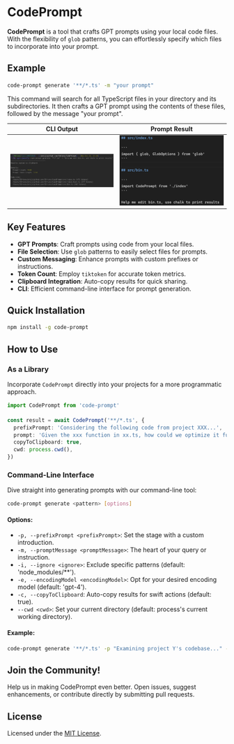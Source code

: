 # CodePrompt

**CodePrompt** is a tool that crafts GPT prompts using your local code files. With the flexibility of `glob` patterns, you can effortlessly specify which files to incorporate into your prompt.


## Example

```bash
code-prompt generate '**/*.ts' -m "your prompt"
```

This command will search for all TypeScript files in your directory and its subdirectories. It then crafts a GPT prompt using the contents of these files, followed by the message "your prompt".


| CLI Output | Prompt Result |
|-------------------------|---------------|
| ![Code Prompt CLI Example](./assets/CodePromptCliExample.png) | ![Prompt Result](./assets/PromptResult.png) |


## Key Features

- **GPT Prompts**: Craft prompts using code from your local files.
- **File Selection**: Use `glob` patterns to easily select files for prompts.
- **Custom Messaging**: Enhance prompts with custom prefixes or instructions.
- **Token Count**: Employ `tiktoken` for accurate token metrics.
- **Clipboard Integration**: Auto-copy results for quick sharing.
- **CLI**: Efficient command-line interface for prompt generation.

## Quick Installation

```bash
npm install -g code-prompt
```

## How to Use

### As a Library

Incorporate `CodePrompt` directly into your projects for a more programmatic approach.

```typescript
import CodePrompt from 'code-prompt'

const result = await CodePrompt('**/*.ts', {
  prefixPrompt: 'Considering the following code from project XXX...',
  prompt: 'Given the xxx function in xx.ts, how could we optimize it further?',
  copyToClipboard: true,
  cwd: process.cwd(),
})
```

### Command-Line Interface

Dive straight into generating prompts with our command-line tool:

```bash
code-prompt generate <pattern> [options]
```

#### Options:
- `-p, --prefixPrompt <prefixPrompt>`: Set the stage with a custom introduction.
- `-m, --promptMessage <promptMessage>`: The heart of your query or instruction.
- `-i, --ignore <ignore>`: Exclude specific patterns (default: 'node_modules/**').
- `-e, --encodingModel <encodingModel>`: Opt for your desired encoding model (default: 'gpt-4').
- `-c, --copyToClipboard`: Auto-copy results for swift actions (default: true).
- `--cwd <cwd>`: Set your current directory (default: process's current working directory).

#### Example:
```bash
code-prompt generate '**/*.ts' -p "Examining project Y's codebase..." -m "How do we refactor this section for efficiency?"
```

## Join the Community!

Help us in making CodePrompt even better. Open issues, suggest enhancements, or contribute directly by submitting pull requests.

## License

Licensed under the [MIT License](LICENSE.md).
